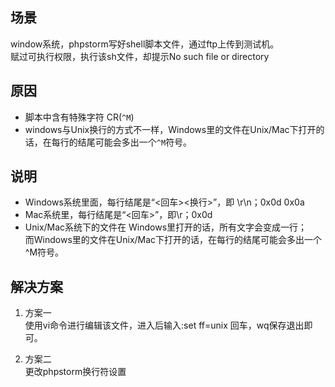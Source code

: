 ## 场景
window系统，phpstorm写好shell脚本文件，通过ftp上传到测试机。  
赋过可执行权限，执行该sh文件，却提示No such file or directory

## 原因
- 脚本中含有特殊字符 CR(`^M`)
- windows与Unix换行的方式不一样，Windows里的文件在Unix/Mac下打开的话，在每行的结尾可能会多出一个`^M`符号。

## 说明
- Windows系统里面，每行结尾是“<回车><换行>”，即 \r\n；0x0d 0x0a
- Mac系统里，每行结尾是“<回车>”，即\r；0x0d
- Unix/Mac系统下的文件在 Windows里打开的话，所有文字会变成一行；  
而Windows里的文件在Unix/Mac下打开的话，在每行的结尾可能会多出一个^M符号。

## 解决方案
1. 方案一  
使用vi命令进行编辑该文件，进入后输入:set ff=unix 回车，wq保存退出即可。

2. 方案二  
更改phpstorm换行符设置    
